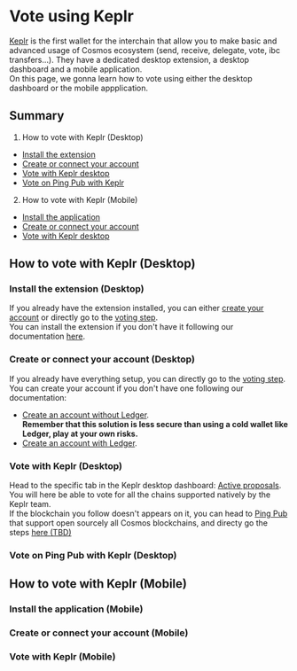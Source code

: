 # Vote using Keplr

[Keplr](https://www.keplr.app/) is the first wallet for the interchain that allow you to make basic and advanced usage of Cosmos ecosystem (send, receive, delegate, vote, ibc transfers...). They have a dedicated desktop extension, a desktop dashboard and a mobile application.  
On this page, we gonna learn how to vote using either the desktop dashboard or the mobile appplication.  

## Summary  
1. How to vote with Keplr (Desktop)
  - [Install the extension](https://github.com/StakeLab-Hub/Documentation/blob/main/Vote/Keplr/README.md#Install-the-extension-desktop)
  - [Create or connect your account](https://github.com/StakeLab-Hub/Documentation/blob/main/Vote/Keplr/README.md#Create-or-connect-your-account-desktop) 
  - [Vote with Keplr desktop](https://github.com/StakeLab-Hub/Documentation/blob/main/Vote/Keplr/README.md#Vote-with-Keplr-desktop)
  - [Vote on Ping Pub with Keplr](https://github.com/StakeLab-Hub/Documentation/blob/main/Vote/Keplr/README.md#Vote-on-Ping-Pub-with-Keplr-desktop)

2. How to vote with Keplr (Mobile)
  - [Install the application](https://github.com/StakeLab-Hub/Documentation/blob/main/Vote/Keplr/README.md#Install-the-application-mobile)
  - [Create or connect your account](https://github.com/StakeLab-Hub/Documentation/blob/main/Vote/Keplr/README.md#Create-or-connect-your-account-desktop-mobile) 
  - [Vote with Keplr desktop](https://github.com/StakeLab-Hub/Documentation/blob/main/Vote/Keplr/README.md#Vote-with-Keplr-mobile)

## How to vote with Keplr (Desktop)  
### Install the extension (Desktop)

If you already have the extension installed, you can either [create your account]() or directly go to the [voting step]().  
You can install the extension if you don't have it following our documentation [here](https://github.com/StakeLab-Hub/Documentation/blob/main/Wallets/Keplr/README.md#Install-Keplr).  

### Create or connect your account (Desktop)

If you already have everything setup, you can directly go to the [voting step]().  
You can create your account if you don't have one following our documentation:  
- [Create an account without Ledger](https://github.com/StakeLab-Hub/Documentation/blob/main/Wallets/Keplr/README.md#Create-your-account-Desktop-without-Ledger).  
**Remember that this solution is less secure than using a cold wallet like Ledger, play at your own risks.**  
- [Create an account with Ledger](https://github.com/StakeLab-Hub/Documentation/blob/main/Wallets/Keplr/README.md#Create-your-account-Desktop-with-Ledger).

### Vote with Keplr (Desktop)

Head to the specific tab in the Keplr desktop dashboard: [Active proposals](https://wallet.keplr.app/?tab=active-proposals).  
You will here be able to vote for all the chains supported natively by the Keplr team.  
If the blockchain you follow doesn't appears on it, you can head to [Ping Pub](https://ping.pub/) that support open sourcely all Cosmos blockchains, and directy go the steps [here (TBD)]()

### Vote on Ping Pub with Keplr (Desktop)




## How to vote with Keplr (Mobile)  
### Install the application (Mobile)

### Create or connect your account (Mobile)

### Vote with Keplr (Mobile)
